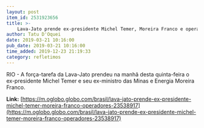 ```yaml
---
layout: post
item_id: 2531923656
title: >-
    Lava-Jato prende ex-presidente Michel Temer, Moreira Franco e operadores
author: Tatu D'Oquei
date: 2019-03-21 10:16:00
pub_date: 2019-03-21 10:16:00
time_added: 2019-12-23 21:19:33
category: refletimos
---
```


RIO - A força-tarefa da Lava-Jato prendeu na manhã desta quinta-feira o ex-presidente Michel Temer e seu ex-ministro das Minas e Energia Moreira Franco.

**Link:** [https://m.oglobo.globo.com/brasil/lava-jato-prende-ex-presidente-michel-temer-moreira-franco-operadores-23538917](https://m.oglobo.globo.com/brasil/lava-jato-prende-ex-presidente-michel-temer-moreira-franco-operadores-23538917)

